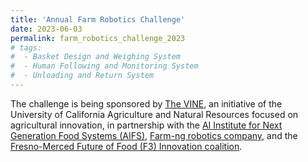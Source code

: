 ```yaml
---
title: 'Annual Farm Robotics Challenge'
date: 2023-06-03
permalink: farm_robotics_challenge_2023
# tags:
#  - Basket Design and Weighing System
#  - Human Following and Monitoring System
#  - Unloading and Return System
---
```


The challenge is being sponsored by [The VINE](https://ucanr.edu/News/?blogtag=The%20VINE), an initiative of the University of California Agriculture and Natural Resources focused on agricultural innovation, in partnership with the [AI Institute for Next Generation Food Systems (AIFS)](https://www.aifs.ucdavis.edu), [Farm-ng robotics company](https://farm-ng.com/pages/about-farm-ng), and the [Fresno-Merced Future of Food (F3) Innovation coalition](https://www.eda.gov/funding/programs/american-rescue-plan/build-back-better/finalists/central-valley-community-foundation).


